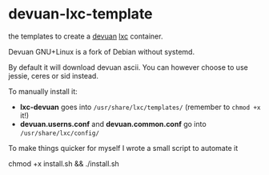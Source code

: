 # devuan-lxc-template
the templates to create a [devuan](https://devuan.org/) [lxc](https://linuxcontainers.org) container.

Devuan GNU+Linux is a fork of Debian without systemd.

By default it will download devuan ascii. You can however choose to use jessie, ceres or sid instead.

To manually install it:

* **lxc-devuan** goes into `/usr/share/lxc/templates/` (remember to `chmod +x` it!)
* **devuan.userns.conf** and **devuan.common.conf** go into `/usr/share/lxc/config/`

To make things quicker for myself I wrote a small script to automate it

chmod +x install.sh && ./install.sh
